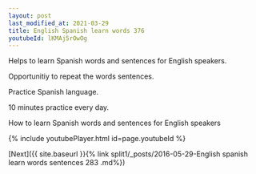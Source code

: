 ```yaml
---
layout: post
last_modified_at: 2021-03-29
title: English Spanish learn words 376 
youtubeId: lKMAj5rOwOg
---
```

 
 
Helps to learn Spanish words and sentences for English speakers.

Opportunitiy to repeat the words sentences. 

Practice Spanish language. 
 
10 minutes practice every day. 
 
How to learn Spanish words and sentences for English speakers 
 
{% include youtubePlayer.html id=page.youtubeId %}
 
 
[Next]({{ site.baseurl }}{% link  split1/_posts/2016-05-29-English spanish learn words sentences 283 .md%})
 
